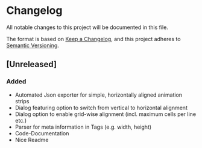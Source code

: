 # Changelog
All notable changes to this project will be documented in this file.

The format is based on [Keep a Changelog](https://keepachangelog.com/en/1.0.0/),
and this project adheres to [Semantic Versioning](https://semver.org/spec/v2.0.0.html).

## [Unreleased]

### Added
- Automated Json exporter for simple, horizontally aligned animation strips
- Dialog featuring option to switch from vertical to horizontal alignment
- Dialog option to enable grid-wise alignment (incl. maximum cells per line etc.)
- Parser for meta information in Tags (e.g. width, height)
- Code-Documentation
- Nice Readme
